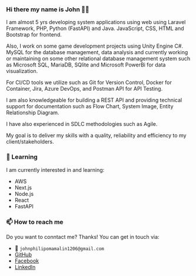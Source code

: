 ### Hi there my name is John 👋😄

I am almost 5 yrs developing system applications using web using Laravel Framework, PHP, Python (FastAPI) and Java. JavaScript, CSS, HTML and Bootstrap for frontend. 

Also, I work on some game development projects using Unity Engine C#. MySQL for the database management, data analysis and currently working or maintaining on some other relational database management system such as Microsoft SQL, MariaDB, SQlite and Microsoft PowerBi for data visualization. 

For CI/CD tools we utilize such as Git for Version Control, Docker for Container, Jira, Azure DevOps, and Postman API for API Testing. 

I am also knowledgeable for building a REST API and providing technical support for documentation such as Flow Chart, System Image, Entity Relationship Diagram. 

I have also experienced in SDLC methodologies such as Agile. 

 My goal is to deliver my skills with a quality, reliability and efficiency to my client/stakeholders.

### :pencil: Learning

I am currently interested in and learning:

- AWS
- Next.js
- Node.js
- React
- FastAPI


### 📫 How to reach me

Do you want to conntact me? Thanks!
You can get in touch via:

- :e-mail: `johnphilipomamalin1206@gmail.com`
- [GitHub](https://github.com/JPhlpL)
- [Facebook](https://www.facebook.com/JPhlpL)
- [LinkedIn](https://www.linkedin.com/in/jplominoque/)

